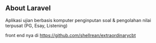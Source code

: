 ## About Laravel

Aplikasi ujian berbasis komputer penginputan soal & pengolahan nilai terpusat (PG, Esay, Listening)

front end nya di 
https://github.com/shellrean/extraordinarycbt
